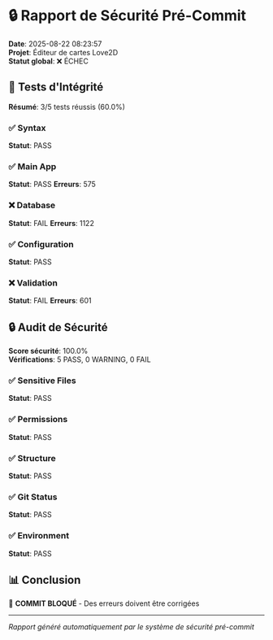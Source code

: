 # 🔒 Rapport de Sécurité Pré-Commit

**Date**: 2025-08-22 08:23:57  
**Projet**: Éditeur de cartes Love2D  
**Statut global**: ❌ ÉCHEC

## 🧪 Tests d'Intégrité

**Résumé**: 3/5 tests réussis (60.0%)

### ✅ Syntax
**Statut**: PASS

### ✅ Main App
**Statut**: PASS
**Erreurs**: 575

### ❌ Database
**Statut**: FAIL
**Erreurs**: 1122

### ✅ Configuration
**Statut**: PASS

### ❌ Validation
**Statut**: FAIL
**Erreurs**: 601

## 🔒 Audit de Sécurité

**Score sécurité**: 100.0%  
**Vérifications**: 5 PASS, 0 WARNING, 0 FAIL

### ✅ Sensitive Files
**Statut**: PASS

### ✅ Permissions
**Statut**: PASS

### ✅ Structure
**Statut**: PASS

### ✅ Git Status
**Statut**: PASS

### ✅ Environment
**Statut**: PASS

## 📊 Conclusion

🛑 **COMMIT BLOQUÉ** - Des erreurs doivent être corrigées

---
*Rapport généré automatiquement par le système de sécurité pré-commit*
